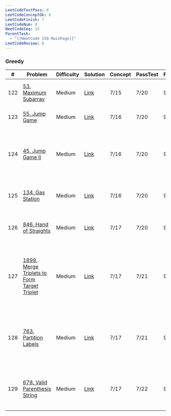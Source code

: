 ```yaml
---
LeetCodeTestPass: 8
LeetCodeConceptOk: 8
LeetCodeFinish: 7
LeetCodeNum: 8
NeetCodeSeq: 15
ParentTask:
  - "[[NeetCode 150 MainPage]]"
LeetCodeReview: 8
---
```


### Greedy

| #   | Problem                                                                                                             | Difficulty | Solution                                                                    | Concept | PassTest | Finish | Review | Note                                                                |
| --- | ------------------------------------------------------------------------------------------------------------------- | ---------- | --------------------------------------------------------------------------- | ------- | -------- | ------ | ------ | ------------------------------------------------------------------- |
| 122 | [53. Maximum Subarray](https://leetcode.com/problems/maximum-subarray/)                                             | Medium     | [Link](https://neetcode.io/solutions/maximum-subarray)                      | 7/15    | 7/20     | 9/21   | 9/21   | [[53. Maximum Subarray - Main]]                                     |
| 123 | [55. Jump Game](https://leetcode.com/problems/jump-game/)                                                           | Medium     | [Link](https://neetcode.io/solutions/jump-game)                             | 7/16    | 7/20     | 9/21   | 9/21   | [[55. Jump Game - Main]]                                            |
| 124 | [45. Jump Game II](https://leetcode.com/problems/jump-game-ii/)                                                     | Medium     | [Link](https://neetcode.io/solutions/jump-game-ii)                          | 7/16    | 7/20     | 9/21   | 9/21   | [[45. Jump Game II - Main]] - **難題，邊界條件和 update 機制要先想好**            |
| 125 | [134. Gas Station](https://leetcode.com/problems/gas-station/)                                                      | Medium     | [Link](https://neetcode.io/solutions/gas-station)                           | 7/16    | 7/20     | 9/21   | 9/21   | [[134. Gas Station - Main]] - **難題，寫蠻久**                            |
| 126 | [846. Hand of Straights](https://leetcode.com/problems/hand-of-straights/)                                          | Medium     | [Link](https://neetcode.io/solutions/hand-of-straights)                     | 7/17    | 7/20     | 9/21   | 9/21   | [[846. Hand of Straights - Main]] - *bulk sort*                     |
| 127 | [1899. Merge Triplets to Form Target Triplet](https://leetcode.com/problems/merge-triplets-to-form-target-triplet/) | Medium     | [Link](https://neetcode.io/solutions/merge-triplets-to-form-target-triplet) | 7/17    | 7/21     | 9/24   | 9/24   | [[1899. Merge Triplets to Form Target Triplet - Main]] - *好幾種做法可以看* |
| 128 | [763. Partition Labels](https://leetcode.com/problems/partition-labels/)                                            | Medium     | [Link](https://neetcode.io/solutions/partition-labels)                      | 7/17    | 7/21     | 9/24   | 9/24   | [[763. Partition Labels - Main]] - 資料結構設計，類有點類似 stack 的題型           |
| 129 | [678. Valid Parenthesis String](https://leetcode.com/problems/valid-parenthesis-string/)                            | Medium     | [Link](https://neetcode.io/solutions/valid-parenthesis-string)              | 7/17    | 7/22     | 9/25   | 9/25   | [[678. Valid Parenthesis String - Main]] - **很難**                   |
